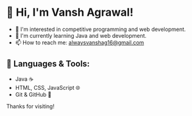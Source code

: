 # 👋 Hi, I'm Vansh Agrawal!

- 👀 I'm interested in competitive programming and web development.
- 🌱 I'm currently learning Java and web development.
- 📫 How to reach me: [alwaysvanshag16@gmail.com](mailto:alwaysvanshag16@gmail.com)

## 🚀 Languages & Tools:
- Java ☕
- HTML, CSS, JavaScript 🌐
- Git & GitHub 🔧

Thanks for visiting!


<!---
im-vansh/im-vansh is a ✨ special ✨ repository because its `README.md` (this file) appears on your GitHub profile.
You can click the Preview link to take a look at your changes.
--->
